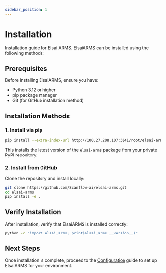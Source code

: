 ```yaml
---
sidebar_position: 1
---
```


# Installation

Installation guide for Elsai ARMS. ElsaiARMS can be installed using the following methods:

## Prerequisites

Before installing ElsaiARMS, ensure you have:
- Python 3.12 or higher
- pip package manager
- Git (for GitHub installation method)

## Installation Methods

### 1. Install via pip

```bash
pip install --extra-index-url http://100.27.208.107:3141/root/elsai-arms/+simple/ --trusted-host 100.27.208.107 elsai-arms==0.1.0
```

This installs the latest version of the `elsai-arms` package from your private PyPI repository.

### 2. Install from GitHub

Clone the repository and install locally:

```bash
git clone https://github.com/Scanflow-ai/elsai-arms.git
cd elsai-arms
pip install -e .
```

## Verify Installation

After installation, verify that ElsaiARMS is installed correctly:

```bash
python -c "import elsai_arms; print(elsai_arms.__version__)"
```

## Next Steps

Once installation is complete, proceed to the [Configuration](./configuration.md) guide to set up ElsaiARMS for your environment.